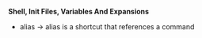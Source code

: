 **Shell, Init Files, Variables And Expansions**
- alias -> alias is a shortcut that references a command
